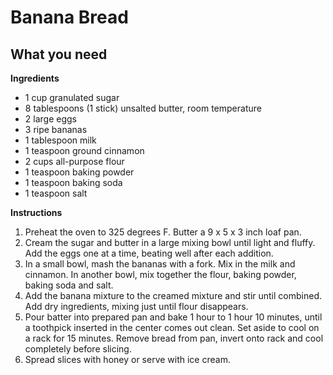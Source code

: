 Banana Bread
===========

## What you need

**Ingredients**

- 1 cup granulated sugar
- 8 tablespoons (1 stick) unsalted butter, room temperature
- 2 large eggs
- 3 ripe bananas
- 1 tablespoon milk
- 1 teaspoon ground cinnamon
- 2 cups all-purpose flour
- 1 teaspoon baking powder
- 1 teaspoon baking soda
- 1 teaspoon salt


**Instructions**

1. Preheat the oven to 325 degrees F. Butter a 9 x 5 x 3 inch loaf pan. 
2. Cream the sugar and butter in a large mixing bowl until light and fluffy. Add the eggs one at a time, beating well after each addition. 
3. In a small bowl, mash the bananas with a fork. Mix in the milk and cinnamon. In another bowl, mix together the flour, baking powder, baking soda and salt. 
4. Add the banana mixture to the creamed mixture and stir until combined. Add dry ingredients, mixing just until flour disappears. 
5. Pour batter into prepared pan and bake 1 hour to 1 hour 10 minutes, until a toothpick inserted in the center comes out clean. Set aside to cool on a rack for 15 minutes. Remove bread from pan, invert onto rack and cool completely before slicing. 
6. Spread slices with honey or serve with ice cream.